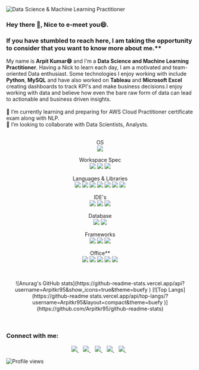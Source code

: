 ![Data Science & Machine Learning Practitioner](https://lh3.googleusercontent.com/KGbBYChtYOfNeb-n99g9z8taJXmSJp7lM3equavG7mGLXwqo8XKUv3JBKQoauScsp54cS5sDAbrtBeYoxksCR0K70sFXs2nAo0vFJeyjvXvvKp4njIu57TRoS6VXmLQMjlY-2QtTX85zTQkJ_zADj-xuug_FuW1YbiM34ZZa7uv3VkK8xmkGlt1KDqpq8EMCIssJ-MA4vgnD3bxlukZSxMYcLqzgKliQztDsNDogPNebPi5G0a4ueY2reJoMr8HBiJvr2pM7wIKPNXDaVHTI7v9syYJnAfjYrCFLpNtL4hGEkPo1wMko48gAQ5uxgySSzYn50VMm_VoHZ_j3AVlCIOzdjv-FAStBjnxJFfLn4JpsBjNSVZQ71A1x4DFc4B9pWiBrBo_DwMxxT3IVQ1mp73xB46zmoZiThSRkrnVOR8P6kJdBoJYih-o6XldBXRV1tMZoNdEfJZaMwxiVfUGHlYPq0VTDT6k4tYxhD27er1dcQlXIPJeMfBA4f9dDF9qfRi6irCymrTLSSQMNrQiIz3veI4YkearHD4CuUD54Mw0BXJvE_mHDvgR5fYU1UfbKEcSwj9TEfwazIy0NTXo9Aa2xUzU1lvot9ZtTfXSLE--Vu-Z5671s5ig_XVOqLY374kyobpOkL-g-RVwqeauBjoJTD9fzsE1t2r_s-jzBlEDuT2ylok_mq086oLzfmYo5jyDdOtNjo80fgTBI7H4YDJ2I=w1271-h367-no?authuser=0)

### Hey there 👋, Nice to e-meet you😄.<br>
### If you have stumbled to reach here, I am taking the opportunity to consider that you want to know more about me.**<br>

My name is **Arpit Kumar😄** and I'm a **Data Science and Machine Learning Practitioner**. Having a Nick to learn each day, I am a motivated and team-oriented Data enthusiast. Some technologies I enjoy working with include **Python**, **MySQL** and have also worked on **Tableau** and **Microsoft Excel** creating dashboards to track KPI's and make business decisions.I enjoy working with data and believe how even the bare raw form of data can lead to actionable and business driven insights.<br><br>
🔭 I’m currently learning and preparing for AWS Cloud Practitioner certificate exam along with NLP.<br>
👯 I’m looking to collaborate with Data Scientists, Analysts.<br><br>
<p align='center'>
  OS<br>
<img src="https://img.shields.io/badge/Windows-0078D6?style=for-the-badge&logo=windows&logoColor=white}" />
</p>
<p align='center'>
  Workspace Spec<br>
  <img src="https://img.shields.io/badge/Intel-Core_i5_10th-0071C5?style=for-the-badge&logo=intel&logoColor=white}" />
  <img src="https://img.shields.io/badge/RAM-16GB-%230071C5.svg?&style=for-the-badge&logoColor=white" />
  <img src="https://img.shields.io/badge/nvidia-gtx%201650-%2376B900.svg?&style=for-the-badge&logo=nvidia&logoColor=white" />
</p>
<p align='center'>
  Languages & Libraries<br>
  <img src="https://img.shields.io/badge/Python-FFD43B?style=for-the-badge&logo=python&logoColor=darkgreen}" />
  <img src="https://img.shields.io/badge/Numpy-777BB4?style=for-the-badge&logo=numpy&logoColor=white}" />
  <img src="https://img.shields.io/badge/Pandas-2C2D72?style=for-the-badge&logo=pandas&logoColor=white}" />
  <img src="https://img.shields.io/badge/Plotly-239120?style=for-the-badge&logo=plotly&logoColor=white}" />
  <img src="https://img.shields.io/badge/Keras-D00000?style=for-the-badge&logo=Keras&logoColor=white}" />
  <img src="https://img.shields.io/badge/HTML-239120?style=for-the-badge&logo=html5&logoColor=white}" />
  <img src="https://img.shields.io/badge/CSS-239120?&style=for-the-badge&logo=css3&logoColor=white}" />
</p>
<p align='center'>
  IDE's<br>
  <img src="https://img.shields.io/badge/Spyder-838485?style=for-the-badge&logo=spyder%20ide&logoColor=maroon}" />
  <img src="https://img.shields.io/badge/Colab-F9AB00?style=for-the-badge&logo=googlecolab&color=525252}" />
  <img src="https://img.shields.io/badge/Visual_Studio_Code-0078D4?style=for-the-badge&logo=visual%20studio%20code&logoColor=white}" />
 </p>
<p align='center'>
  Database<br>
  <img src="https://img.shields.io/badge/MySQL-00000F?style=for-the-badge&logo=mysql&logoColor=white}" />
  <img src="https://img.shields.io/badge/PostgreSQL-316192?style=for-the-badge&logo=postgresql&logoColor=white}" />
 </p>
<p align='center'>
  Frameworks<br>
  <img src="https://img.shields.io/badge/Jupyter-F37626.svg?&style=for-the-badge&logo=Jupyter&logoColor=white}" />
  <img src="https://img.shields.io/badge/Flask-000000?style=for-the-badge&logo=flask&logoColor=white}" />
  <img src="https://img.shields.io/badge/conda-342B029.svg?&style=for-the-badge&logo=anaconda&logoColor=white}" />
 </p>
<p align='center'>
  Office**<br>
 <img src="https://img.shields.io/badge/Microsoft_Excel-217346?style=for-the-badge&logo=microsoft-excel&logoColor=white}" />
 <img src="https://img.shields.io/badge/Microsoft_PowerPoint-B7472A?style=for-the-badge&logo=microsoft-powerpoint&logoColor=white}" />
 <img src="https://img.shields.io/badge/Microsoft_Word-2B579A?style=for-the-badge&logo=microsoft-word&logoColor=white}" />
 <img src="https://img.shields.io/badge/Microsoft_Office-D83B01?style=for-the-badge&logo=microsoft-office&logoColor=white}" />
 <img src="https://img.shields.io/badge/Google%20Sheets-34A853?style=for-the-badge&logo=google-sheets&logoColor=white}" /><br>
</p><br>
<p align='center'>
  ![Anurag's GitHub stats](https://github-readme-stats.vercel.app/api?username=Arpitkr95&show_icons=true&theme=buefy )   [![Top Langs](https://github-readme
  stats.vercel.app/api/top-langs/?username=Arpitkr95&layout=compact&theme=buefy )](https://github.com/Arpitkr95/github-readme-stats)
</p><br>

### Connect with me:
<p align='center'>
  <a href="https://github.com/Arpitkr95" />
    <img src="https://img.shields.io/badge/GitHub-100000?style=for-the-badge&logo=github&logoColor=white" />
  </a>&nbsp;&nbsp;
  <a href="https://www.linkedin.com/in/arpitkumar2505/">
    <img src="https://img.shields.io/badge/linkedin-%230077B5.svg?&style=for-the-badge&logo=linkedin&logoColor=white" />
  </a>&nbsp;&nbsp;
  <a href="https://www.instagram.com/arpit_kr_25/">
    <img src="https://img.shields.io/badge/instagram-%23E4405F.svg?&style=for-the-badge&logo=instagram&logoColor=white" />        
  </a>&nbsp;&nbsp;
  <a href="https://www.facebook.com/arpit.kumar.57">
    <img src="https://img.shields.io/badge/Facebook-1877F2?style=for-the-badge&logo=facebook&logoColor=white" />
  </a>&nbsp;&nbsp;
  <a href="https://www.kaggle.com/arpikr">
    <img src="https://img.shields.io/badge/Kaggle-20BEFF?style=for-the-badge&logo=Kaggle&logoColor=white" />
  </a>&nbsp;&nbsp;
<br>

![Profile views](https://gpvc.arturio.dev/Arpitkr95)  
